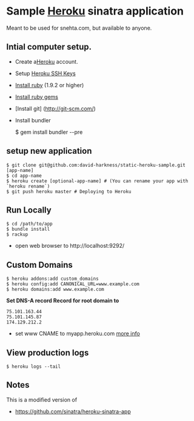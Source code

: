 # Sample [Heroku](http://heroku.com) sinatra application

Meant to be used for snehta.com, but available to anyone.

## Intial computer setup.
* Create a[Heroku](http://heroku.com/signup) account.
* Setup [Heroku SSH Keys](https://devcenter.heroku.com/articles/keys)
* [Install ruby](http://www.ruby-lang.org/en/) (1.9.2 or higher)
* [Install ruby gems](http://rubygems.org/)
* [Install git] (http://git-scm.com/)
* Install bundler

    $ gem install bundler --pre


## setup new application
    $ git clone git@github.com:david-harkness/static-heroku-sample.git [app-name]
    $ cd app-name
    $ heroku create [optional-app-name] # (You can rename your app with `heroku rename`)
    $ git push heroku master # Deploying to Heroku
    
## Run Locally
    $ cd /path/to/app
    $ bundle install
    $ rackup
* open web browser to http://localhost:9292/

## Custom Domains

    $ heroku addons:add custom_domains
    $ heroku config:add CANONICAL_URL=www.example.com
    $ heroku domains:add www.example.com

**Set DNS-A record Record for root domain to**

    75.101.163.44
    75.101.145.87
    174.129.212.2
* set www CNAME to myapp.heroku.com
[more info](https://devcenter.heroku.com/articles/custom-domains)

## View production logs

    $ heroku logs --tail

## Notes

This is a modified version of
* https://github.com/sinatra/heroku-sinatra-app

